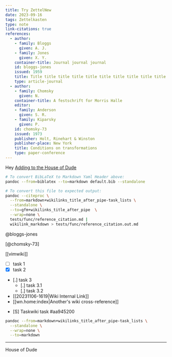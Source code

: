 ```yaml
---
title: Try ZettelNew
date: 2023-09-16
tags: Zettelkasten
type: note
link-citations: true
references:
  - author:
    - family: Bloggs
      given: A. J.
    - family: Jones
      given: X. Y.
    container-title: Journal journal journal
    id: bloggs-jones
    issued: 1959
    title: Title title title title title title title title title title
    type: article-journal
  - author:
    - family: Chomsky
      given: N.
    container-title: A festschrift for Morris Halle
    editor:
    - family: Anderson
      given: S. R.
    - family: Kiparsky
      given: P.
    id: chomsky-73
    issued: 1973
    publisher: Holt, Rinehart & Winston
    publisher-place: New York
    title: Conditions on transformations
    type: paper-conference
---
```


Hey [Adding to the House of Dude](230916-1043)

```bash
# To convert BibLaTeX to Markdown Yaml Header above:
pandoc --from=biblatex --to=markdown default.bib --standalone

# To convert this file to expected output:
pandoc --citeproc \
  --from=markdown+wikilinks_title_after_pipe-task_lists \
  --standalone \
  --to=gfm+wikilinks_title_after_pipe  \
  --wrap=none \
  tests/func/reference_citation.md |
  wikilink_markdown > tests/func/reference_citation.out.md
```

@bloggs-jones

[@chomsky-73]

[[vimwiki]]

- [ ] task 1
- [X] task 2
- [.] task 3
  - [.] task 3.1
  - [.] task 3.2
- [[20231106-1619|Wiki Internal Link]]
- [[wn.home:index|Another's wiki cross-reference]]
* [S] Taskwiki task #aa945200

```bash
pandoc --from=markdown+wikilinks_title_after_pipe-task_lists \
  --standalone \
  --wrap=none \
  --to=markdown
```

----
House of Dude
